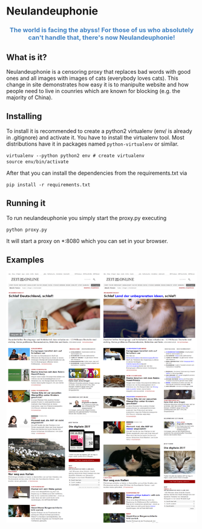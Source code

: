 # Neulandeuphonie

<h3 style="color: #4183c4; text-align: center;">The world is facing the abyss! For those of us who absolutely can't handle that, there's now Neulandeuphonie!</h3>

## What is it?
Neulandeuphonie is a censoring proxy that replaces bad words with good ones and all images with images of cats (everybody loves cats). This change in site demonstrates how easy it is to manipulte website and how people need to live in counries which are known for blocking (e.g. the majority of China).

## Installing
To install it is recommended to create a python2 virtualenv (env/ is already in .gitignore) and activate it. You have to install the virtualenv tool. Most distributions have it in packages named ```python-virtualenv``` or similar. 

    virtualenv --python python2 env # create virtualenv
    source env/bin/activate

After that you can install the dependencies from the requirements.txt via

    pip install -r requirements.txt
    
## Running it
To run neulandeuphonie you simply start the proxy.py executing
    
    python proxy.py

It will start a proxy on *:8080 which you can set in your browser.

## Examples

![Example](https://github.com/Jugendhackt/neulandeuphonie/raw/master/public/combined.png "Example 1")
